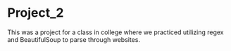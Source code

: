 # Project_2

This was a project for a class in college where we practiced utilizing regex and BeautifulSoup to parse through websites.
